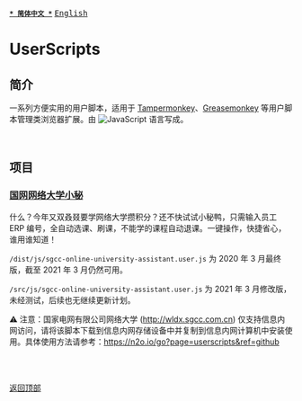 [<kbd>**`* 简体中文 *`**</kbd>](https://github.com/francis-zhao/userscripts#readme "读我")
[<kbd>English</kbd>](https://github.com/francis-zhao/userscripts/blob/master/README.en.md "Readme")

# UserScripts

## 简介

一系列方便实用的用户脚本，适用于 [Tampermonkey](https://www.tampermonkey.net/ "Tampermonkey")、[Greasemonkey](https://www.greasespot.net/ "Greasemonkey") 等用户脚本管理类浏览器扩展。由 ![JavaScript](https://img.shields.io/github/languages/top/francis-zhao/userscripts?style=flat-square) 语言写成。

<br>

## 项目

### [国网网络大学小秘](https://github.com/francis-zhao/userscripts/blob/master/src/js/sgcc-online-university-assistant.user.js)

什么？今年又双叒叕要学网络大学攒积分？还不快试试小秘鸭，只需输入员工 ERP 编号，全自动选课、刷课，不能学的课程自动退课。一键操作，快捷省心，谁用谁知道！

`/dist/js/sgcc-online-university-assistant.user.js` 为 2020 年 3 月最终版，截至 2021 年 3 月仍然可用。

`/src/js/sgcc-online-university-assistant.user.js` 为 2021 年 3 月修改版，未经测试，后续也无继续更新计划。

⚠ 注意：国家电网有限公司网络大学 (http://wldx.sgcc.com.cn) 仅支持信息内网访问，请将该脚本下载到信息内网存储设备中并复制到信息内网计算机中安装使用。具体使用方法请参考：https://n2o.io/go?page=userscripts&ref=github

<br>
<br>

[<kbd>返回顶部</kbd>](# "返回顶部")
